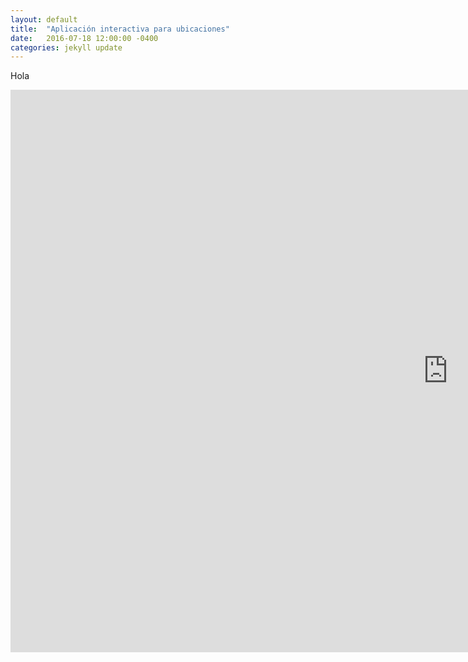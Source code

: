 ```yaml
---
layout: default
title:  "Aplicación interactiva para ubicaciones"
date:   2016-07-18 12:00:00 -0400
categories: jekyll update
---
```

Hola

<iframe src="https://zenitmapas.github.io/maps/plot_escuelas.html" style="border: none; width: 1400px; height: 900px">
